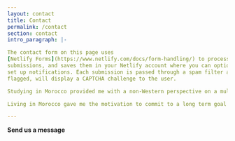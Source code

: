 ```yaml
---
layout: contact
title: Contact
permalink: /contact
section: contact
intro_paragraph: |-

The contact form on this page uses
[Netlify Forms](https://www.netlify.com/docs/form-handling/) to process
submissions, and saves them in your Netlify account where you can optionally
set up notifications. Each submission is passed through a spam filter and if
flagged, will display a CAPTCHA challenge to the user.

Studying in Morocco provided me with a non-Western perspective on a multitude of global issues. My experience in Morocco, as well as the languages I learned in the US (Spanish and Arabic) has helped me to see through a transnational lens that could be beneficial to my time in the Peace Corps. Studying abroad along with my work experience has prepared me for the challenges that come with serving. While I was in Morocco I learned to cope with homesickness while adapting to Moroccan culture, Islamic law, a new diet, as well as a huge language barrier. I still managed to travel throughout Morocco, conduct interviews with women in rural villages and soak up a breadth of knowledge on Arab traditions. I embraced foods, cultures, languages and ideologies I have never been exposed to while also rolling with the punches of attracting unwanted attention and getting harassed.

Living in Morocco gave me the motivation to commit to a long term goal of mine, which is to educate young girls around the world so they have more career options, while also respecting their culture and religious practices. I was initially drawn to the youth development and education sectors, given that I have had extensive experience working with kids, understanding how they learn, how to engage them, and how to support them mentally and intellectually. I would love the opportunity to help shape our future, and learn from kids while they learn from me. This would be a rewarding experience and I would be forever grateful to serve and integrate myself into a new way of life.

---
```


**Send us a message**
